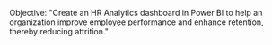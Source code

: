 Objective: "Create an HR Analytics dashboard in Power BI to help an organization improve employee performance and enhance retention, thereby reducing attrition."
